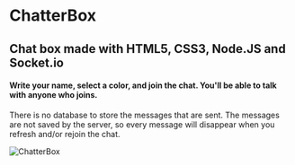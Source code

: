 # ChatterBox

## Chat box made with HTML5, CSS3, Node.JS and Socket.io

#### Write your name, select a color, and join the chat. You'll be able to talk with anyone who joins.

There is no database to store the messages that are sent. The messages are not saved by the server, so every message will disappear when you refresh and/or rejoin the chat.

![ChatterBox](https://i.imgur.com/Uf2zgAx.png)

